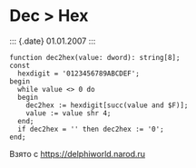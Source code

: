 Dec \> Hex
==========

::: {.date}
01.01.2007
:::

    function dec2hex(value: dword): string[8];
    const
      hexdigit = '0123456789ABCDEF';
    begin
      while value <> 0 do
      begin
        dec2hex := hexdigit[succ(value and $F)];
        value := value shr 4;
      end;
      if dec2hex = '' then dec2hex := '0';
    end;

Взято с <https://delphiworld.narod.ru>

